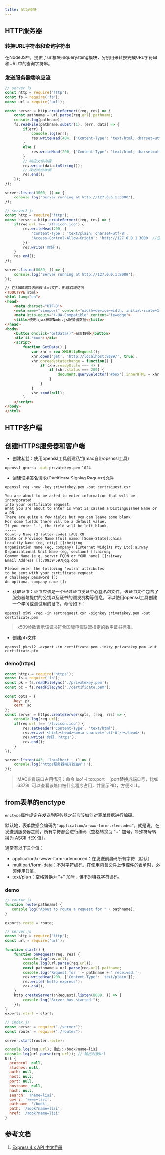 ```yaml
---
title: http模块
---
```


## HTTP服务器
### 转换URL字符串和查询字符串
在NodeJS中，提供了url模块和querystring模块，分别用来转换完成URL字符串和URL中的查询字符串。
### 发送服务器端响应流
```js
// server.js
const http = require('http');
const fs = require('fs');
const url = require('url');

const server = http.createServer((req, res) => {
    const pathname = url.parse(req.url).pathname;
    console.log(pathname);
    fs.readFile(pathname.substr(1), (err, data) => {
        if(err) {
            console.log(err);
            res.writeHead(404, {'Content-Type': 'text/html; charset=utf-8'});
        }
        else {
            res.writeHead(200, {'Content-Type': 'text/html; charset=utf-8'});
        }
        // 响应文件内容
        res.write(data.toString());
        // 发送响应数据
        res.end();
    });
});

server.listen(3000, () => {
    console.log('Server running at http://127.0.0.1:3000');
});
```
```js
// server2.js
const http = require('http');
const server = http.createServer((req, res) => {
    if(req.url !== '/favicon.ico') {
        res.writeHead(200, {
            'Content-Type': 'text/plain; charset=utf-8',
            'Access-Control-Allow-Origin': 'http://127.0.0.1:3000' //设置允许跨域
        });
        res.write('你好');
    }
    res.end();
});

server.listen(8089, () => {
    console.log('Server running at http://127.0.0.1:8089');
});
```
```html
// 在3000端口访问该html文件，形成跨域访问
<!DOCTYPE html>
<html lang="en">
<head>
    <meta charset="UTF-8">
    <meta name="viewport" content="width=device-width, initial-scale=1.0">
    <meta http-equiv="X-UA-Compatible" content="ie=edge">
    <title>使用ajax获取Node.js服务器数据</title>
</head>
<body>
    <button onclick="GetData()">获取数据</button>
    <div id="box"></div>
    <script>
        function GetData() {
            var xhr = new XMLHttpRequest();
            xhr.open('get', 'http://localhost:8089/', true);
            xhr.onreadystatechange = function() {
                if (xhr.readyState === 4) {
                    if (xhr.status === 200) {
                        document.querySelector('#box').innerHTML = xhr.responseText;
                    }
                }
            }
            xhr.send(null);
        }
    </script>
</body>
</html>
```
## HTTP客户端

## 创建HTTPS服务器和客户端
* 创建私钥：使用openssl工具创建私钥(mac自带openssl工具)

```bash
openssl genrsa -out privatekey.pem 1024
```

* 创建证书签名请求(Certificate Signing Request)文件

```
openssl req -new -key privatekey.pem -out certrequest.csr
```
```
You are about to be asked to enter information that will be incorporated
into your certificate request.
What you are about to enter is what is called a Distinguished Name or a DN.
There are quite a few fields but you can leave some blank
For some fields there will be a default value,
If you enter '.', the field will be left blank.
-----
Country Name (2 letter code) [AU]:CN
State or Province Name (full name) [Some-State]:china
Locality Name (eg, city) []:beijing
Organization Name (eg, company) [Internet Widgits Pty Ltd]:airway
Organizational Unit Name (eg, section) []:airway
Common Name (e.g. server FQDN or YOUR name) []:airway
Email Address []:709394597@qq.com

Please enter the following 'extra' attributes
to be sent with your certificate request
A challenge password []:
An optional company name []:
```

* 获取证书：证书应该是一个经过证书授证中心签名的文件，该证书文件包含了服务器端提供的公钥以及证书的颁发机构等信息，可以使用openssl工具创建一个学习或测试用的证书，命令如下：

```
openssl x509 -req -in certrequest.csr -signkey privatekey.pem -out certificate.pem
```

>x509参数表示该证书符合国际电信联盟指定的数字证书标准。

* 创建pfx文件

```
openssl pkcs12 -export -in certificate.pem -inkey privatekey.pem -out certificate.pfx
```
### demo(https)
```js
const https = require('https');
const fs = require('fs');
const pk = fs.readFileSync('./privatekey.pem');
const pc = fs.readFileSync('./certificate.pem');

const opts = {
    key: pk,
    cert: pc
};
const server = https.createServer(opts, (req, res) => {
    console.log(req.url);
    if(req.url !== '/favicon.ico') {
        res.setHeader('Content-Type', 'text/html');
        res.write('<html><head><meta charset="utf-8"/></head>');
        res.write('你好, https');
        res.end();
    }
});

server.listen(443, 'localhost', () => {
    console.log('https服务器端开始监听！');
});
```
>MAC查看端口占用情况：命令 lsof -i tcp:port  （port替换成端口号，比如6379）可以查看该端口被什么程序占用，并显示PID，方便KILL。

## from表单的enctype
`enctype`属性规定在发送到服务器之前应该如何对表单数据进行编码。

默认地，表单数据会编码为`"application/x-www-form-urlencoded"`。就是说，在发送到服务器之前，所有字符都会进行编码（空格转换为 "+" 加号，特殊符号转换为 ASCII HEX 值）。

通常有以下三个值：

* application/x-www-form-urlencoded：在发送前编码所有字符（默认）
* multipart/form-data：不对字符编码。在使用包含文件上传控件的表单时，必须使用该值。
* text/plain：空格转换为 "+" 加号，但不对特殊字符编码。

### demo
```js
// router.js
function route(pathname) {
   console.log("About to route a request for " + pathname);
}

exports.route = route;
```
```js
// server.js
const http = require('http');
const url = require('url');

function start() {
    function onRequest(req, res) {
        console.log(req.url);
        console.log(url.parse(req.url));
        const pathname = url.parse(req.url).pathname;
        console.log('Request for ' + pathname + ' received.');
        res.writeHead(200, {'Content-Type': 'text/plain'});
        res.write('hello express');
        res.end();
    }
    http.createServer(onRequest).listen(8089, () => {
        console.log("Server has started.");
    });
}
exports.start = start;
```
```js
// index.js
const server = require("./server");
const router = require("./router");

server.start(router.route);
```
```js
console.log(req.url); 输出：/book?name=lisi
console.log(url.parse(req.url)); // 输出对象Url
Url {
  protocol: null,
  slashes: null,
  auth: null,
  host: null,
  port: null,
  hostname: null,
  hash: null,
  search: '?name=lisi',
  query: 'name=lisi',
  pathname: '/book',
  path: '/book?name=lisi',
  href: '/book?name=lisi'
}
```

## 参考文档
1. [Express 4.x API 中文手册](http://www.expressjs.com.cn/4x/api.html#req.query)